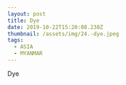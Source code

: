 ```yaml
---
layout: post
title: Dye
date: 2019-10-22T15:20:08.238Z
thumbnail: /assets/img/24.-dye.jpeg
tags:
  - ASIA
  - MYANMAR
---
```

Dye
